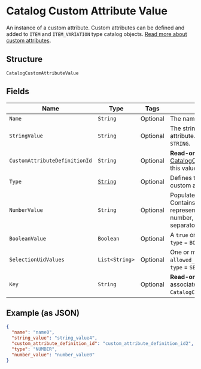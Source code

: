 
# Catalog Custom Attribute Value

An instance of a custom attribute. Custom attributes can be defined and
added to `ITEM` and `ITEM_VARIATION` type catalog objects.
[Read more about custom attributes](../../https://developer.squareup.com/docs/catalog-api/add-custom-attributes).

## Structure

`CatalogCustomAttributeValue`

## Fields

| Name | Type | Tags | Description | Getter |
|  --- | --- | --- | --- | --- |
| `Name` | `String` | Optional | The name of the custom attribute. | String getName() |
| `StringValue` | `String` | Optional | The string value of the custom attribute.  Populated if `type` = `STRING`. | String getStringValue() |
| `CustomAttributeDefinitionId` | `String` | Optional | __Read-only.__ The id of the [CatalogCustomAttributeDefinition](../../doc/models/catalog-custom-attribute-definition.md) this value belongs to. | String getCustomAttributeDefinitionId() |
| `Type` | [`String`](../../doc/models/catalog-custom-attribute-definition-type.md) | Optional | Defines the possible types for a custom attribute. | String getType() |
| `NumberValue` | `String` | Optional | Populated if `type` = `NUMBER`. Contains a string<br>representation of a decimal number, using a `.` as the decimal separator. | String getNumberValue() |
| `BooleanValue` | `Boolean` | Optional | A `true` or `false` value. Populated if `type` = `BOOLEAN`. | Boolean getBooleanValue() |
| `SelectionUidValues` | `List<String>` | Optional | One or more choices from `allowed_selections`. Populated if `type` = `SELECTION`. | List<String> getSelectionUidValues() |
| `Key` | `String` | Optional | __Read-only.__ A copy of key from the associated `CatalogCustomAttributeDefinition`. | String getKey() |

## Example (as JSON)

```json
{
  "name": "name0",
  "string_value": "string_value4",
  "custom_attribute_definition_id": "custom_attribute_definition_id2",
  "type": "NUMBER",
  "number_value": "number_value0"
}
```

